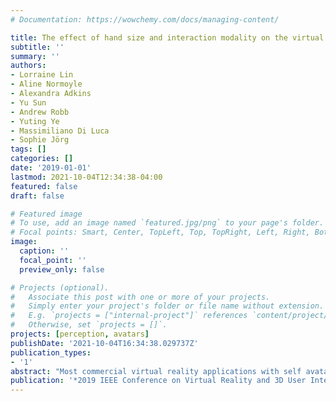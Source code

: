 ```yaml
---
# Documentation: https://wowchemy.com/docs/managing-content/

title: The effect of hand size and interaction modality on the virtual hand illusion
subtitle: ''
summary: ''
authors:
- Lorraine Lin
- Aline Normoyle
- Alexandra Adkins
- Yu Sun
- Andrew Robb
- Yuting Ye
- Massimiliano Di Luca
- Sophie Jörg
tags: []
categories: []
date: '2019-01-01'
lastmod: 2021-10-04T12:34:38-04:00
featured: false
draft: false

# Featured image
# To use, add an image named `featured.jpg/png` to your page's folder.
# Focal points: Smart, Center, TopLeft, Top, TopRight, Left, Right, BottomLeft, Bottom, BottomRight.
image:
  caption: ''
  focal_point: ''
  preview_only: false

# Projects (optional).
#   Associate this post with one or more of your projects.
#   Simply enter your project's folder or file name without extension.
#   E.g. `projects = ["internal-project"]` references `content/project/deep-learning/index.md`.
#   Otherwise, set `projects = []`.
projects: [perception, avatars]
publishDate: '2021-10-04T16:34:38.029737Z'
publication_types:
- '1'
abstract: "Most commercial virtual reality applications with self avatars provide users with a “one-size fits all” avatar. While the height of this body may be scaled to the user's height, other body proportions, such as limb length and hand size, are rarely customized to fit an individual user. Prior research has shown that mismatches between users' avatars and their actual bodies can affect size perception and feelings of body ownership. In this paper, we consider how concepts related to the virtual hand illusion, user experience, and task efficiency are influenced by variations between the size of a user's actual hand and their avatar's hand. We also consider how using a tracked controller or tracked gestures affect these concepts. We conducted a 2×3 within-subjects study (n=20), with two levels of input modality: using tracked finger motion vs. a hand-held controller (Glove vs. Controller), and three levels of hand scaling (Small, Fit, and Large). Participants completed 2 block-assembly trials for each condition (for a total of 12 trials). Time, mistakes, and a user experience survey were recorded for each trial. Participants experienced stronger feelings of ownership and realism in the Glove condition. Efficiency was higher in the Controller condition and supported by play data of more time spent, blocks grabbed, and blocks dropped in the Glove condition. We did not find enough evidence for a change in agency and the intensity of the virtual hand illusion depending on hand size. Over half of the participants indicated preferring the Glove condition over the Controller condition, mentioning fun and efficiency as factors in their choices. Preferences on hand scaling were mixed but often attributed to efficiency. Participants liked the appearance of their virtual hand more while using the Fit instead of Large hands. Several interaction effects were observed between input modality and hand scaling, for example, for smaller hands, tracked hands evoked stronger feelings of ownership compared to using a controller. Our results show that the virtual hand illusion is stronger when participants are able to control a hand directly rather than with a hand-held device, and that the virtual reality task must first be considered to determine which modality and hand size are the most applicable."
publication: '*2019 IEEE Conference on Virtual Reality and 3D User Interfaces (VR)*'
---
```

